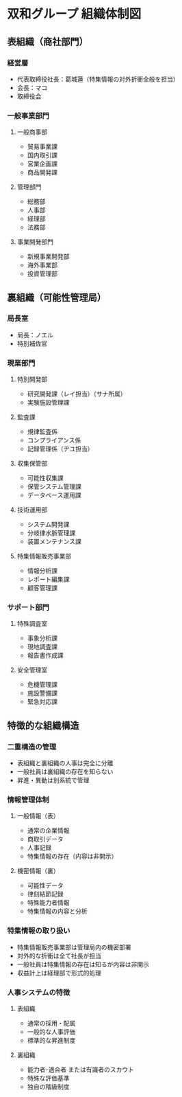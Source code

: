 # 双和グループ 組織体制図

## 表組織（商社部門）

### 経営層
- 代表取締役社長：葛城蓮（特集情報の対外折衝全般を担当）
- 会長：マコ
- 取締役会

### 一般事業部門
1. 一般商事部
   - 貿易事業課
   - 国内取引課
   - 営業企画課
   - 商品開発課

2. 管理部門
   - 総務部
   - 人事部
   - 経理部
   - 法務部

3. 事業開発部門
   - 新規事業開発部
   - 海外事業部
   - 投資管理部

## 裏組織（可能性管理局）

### 局長室
- 局長：ノエル
- 特別補佐官

### 現業部門
1. 特別開発部
   - 研究開発課（レイ担当）（サナ所属）
   - 実験施設管理課

2. 監査課
   - 規律監査係
   - コンプライアンス係
   - 記録管理係（ヂユ担当）

3. 収集保管部
   - 可能性収集課
   - 保管システム管理課
   - データベース運用課

4. 技術運用部
   - システム開発課
   - 分岐律水脈管理課
   - 装置メンテナンス課

5. 特集情報販売事業部
   - 情報分析課
   - レポート編集課
   - 顧客管理課

### サポート部門
1. 特殊調査室
   - 事象分析課
   - 現地調査課
   - 報告書作成課

2. 安全管理室
   - 危機管理課
   - 施設警備課
   - 緊急対応課

## 特徴的な組織構造

### 二重構造の管理
- 表組織と裏組織の人事は完全に分離
- 一般社員は裏組織の存在を知らない
- 昇進・異動は別系統で管理

### 情報管理体制
1. 一般情報（表）
   - 通常の企業情報
   - 商取引データ
   - 人事記録
   - 特集情報の存在（内容は非開示）

2. 機密情報（裏）
   - 可能性データ
   - 律刻結節記録
   - 特殊能力者情報
   - 特集情報の内容と分析

### 特集情報の取り扱い
- 特集情報販売事業部は管理局内の機密部署
- 対外的な折衝は全て社長が担当
- 一般社員は特集情報の存在は知るが内容は非開示
- 収益計上は経理部で形式的処理

### 人事システムの特徴
1. 表組織
   - 通常の採用・配属
   - 一般的な人事評価
   - 標準的な昇進制度

2. 裏組織
   - 能力者･適合者 または有識者のスカウト
   - 特殊な評価基準
   - 独自の階級制度